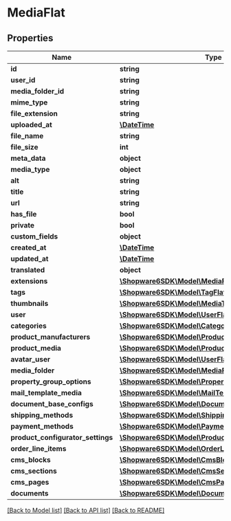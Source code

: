 # MediaFlat

## Properties
Name | Type | Description | Notes
------------ | ------------- | ------------- | -------------
**id** | **string** |  | [optional] 
**user_id** | **string** |  | [optional] 
**media_folder_id** | **string** |  | [optional] 
**mime_type** | **string** |  | [optional] 
**file_extension** | **string** |  | [optional] 
**uploaded_at** | [**\DateTime**](\DateTime.md) |  | [optional] 
**file_name** | **string** |  | [optional] 
**file_size** | **int** |  | [optional] 
**meta_data** | **object** |  | [optional] 
**media_type** | **object** |  | [optional] 
**alt** | **string** |  | [optional] 
**title** | **string** |  | [optional] 
**url** | **string** |  | [optional] 
**has_file** | **bool** |  | [optional] 
**private** | **bool** |  | [optional] 
**custom_fields** | **object** |  | [optional] 
**created_at** | [**\DateTime**](\DateTime.md) |  | 
**updated_at** | [**\DateTime**](\DateTime.md) |  | 
**translated** | **object** |  | [optional] 
**extensions** | [**\Shopware6SDK\Model\MediaFlatExtensions**](MediaFlatExtensions.md) |  | [optional] 
**tags** | [**\Shopware6SDK\Model\TagFlat**](TagFlat.md) |  | [optional] 
**thumbnails** | [**\Shopware6SDK\Model\MediaThumbnailFlat**](MediaThumbnailFlat.md) |  | [optional] 
**user** | [**\Shopware6SDK\Model\UserFlat**](UserFlat.md) |  | [optional] 
**categories** | [**\Shopware6SDK\Model\CategoryFlat**](CategoryFlat.md) |  | [optional] 
**product_manufacturers** | [**\Shopware6SDK\Model\ProductManufacturerFlat**](ProductManufacturerFlat.md) |  | [optional] 
**product_media** | [**\Shopware6SDK\Model\ProductMediaFlat**](ProductMediaFlat.md) |  | [optional] 
**avatar_user** | [**\Shopware6SDK\Model\UserFlat**](UserFlat.md) |  | [optional] 
**media_folder** | [**\Shopware6SDK\Model\MediaFolderFlat**](MediaFolderFlat.md) |  | [optional] 
**property_group_options** | [**\Shopware6SDK\Model\PropertyGroupOptionFlat**](PropertyGroupOptionFlat.md) |  | [optional] 
**mail_template_media** | [**\Shopware6SDK\Model\MailTemplateMediaFlat**](MailTemplateMediaFlat.md) |  | [optional] 
**document_base_configs** | [**\Shopware6SDK\Model\DocumentBaseConfigFlat**](DocumentBaseConfigFlat.md) |  | [optional] 
**shipping_methods** | [**\Shopware6SDK\Model\ShippingMethodFlat**](ShippingMethodFlat.md) |  | [optional] 
**payment_methods** | [**\Shopware6SDK\Model\PaymentMethodFlat**](PaymentMethodFlat.md) |  | [optional] 
**product_configurator_settings** | [**\Shopware6SDK\Model\ProductConfiguratorSettingFlat**](ProductConfiguratorSettingFlat.md) |  | [optional] 
**order_line_items** | [**\Shopware6SDK\Model\OrderLineItemFlat**](OrderLineItemFlat.md) |  | [optional] 
**cms_blocks** | [**\Shopware6SDK\Model\CmsBlockFlat**](CmsBlockFlat.md) |  | [optional] 
**cms_sections** | [**\Shopware6SDK\Model\CmsSectionFlat**](CmsSectionFlat.md) |  | [optional] 
**cms_pages** | [**\Shopware6SDK\Model\CmsPageFlat**](CmsPageFlat.md) |  | [optional] 
**documents** | [**\Shopware6SDK\Model\DocumentFlat**](DocumentFlat.md) |  | [optional] 

[[Back to Model list]](../../README.md#documentation-for-models) [[Back to API list]](../../README.md#documentation-for-api-endpoints) [[Back to README]](../../README.md)

